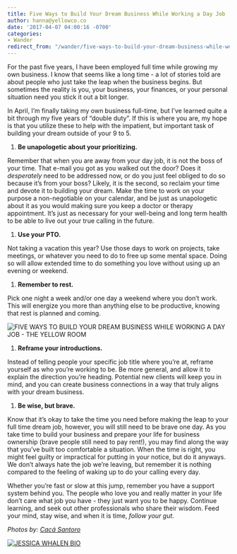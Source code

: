 ```yaml
---
title: Five Ways to Build Your Dream Business While Working a Day Job
author: hanna@yellowco.co
date: '2017-04-07 04:00:16 -0700'
categories:
- Wander
redirect_from: "/wander/five-ways-to-build-your-dream-business-while-working-a-day-job/"
---
```


For the past five years, I have been employed full time while growing my own business. I know that seems like a long time - a lot of stories told are about people who just take the leap when the business begins. But sometimes the reality is you, your business, your finances, or your personal situation need you stick it out a bit longer.

In April, I’m finally taking my own business full-time, but I’ve learned quite a bit through my five years of “double duty”. If this is where you are, my hope is that you utilize these to help with the impatient, but important task of building your dream outside of your 9 to 5\.

1.  **Be unapologetic about your prioritizing.**

Remember that when you are away from your day job, it is not the boss of your time. That e-mail you got as you walked out the door? Does it _desperately_ need to be addressed now, or do you just feel obliged to do so because it’s from your boss? Likely, it is the second, so reclaim your time and devote it to building your dream. Make the time to work on your purpose a non-negotiable on your calendar, and be just as unapologetic about it as you would making sure you keep a doctor or therapy appointment. It’s just as necessary for your well-being and long term health to be able to live out your true calling in the future.

1.  **Use your PTO.**

Not taking a vacation this year? Use those days to work on projects, take meetings, or whatever you need to do to free up some mental space. Doing so will allow extended time to do something you love without using up an evening or weekend.

1.  **Remember to rest.**

Pick one night a week and/or one day a weekend where you don’t work. This will energize you more than anything else to be productive, knowing that rest is planned and coming.

![FIVE WAYS TO BUILD YOUR DREAM BUSINESS WHILE WORKING A DAY JOB - THE YELLOW ROOM](https://s3.amazonaws.com/yellow-files/blog/2017/04/Yellow2016-46.jpg)

1.  **Reframe your introductions.**

Instead of telling people your specific job title where you’re at, reframe yourself as who you’re working to be. Be more general, and allow it to explain the direction you’re heading. Potential new clients will keep you in mind, and you can create business connections in a way that truly aligns with your dream business.

1.  **Be wise, but brave.**

Know that it’s okay to take the time you need before making the leap to your full time dream job, however, you will still need to be brave one day. As you take time to build your business and prepare your life for business ownership (brave people still need to pay rent!), you may find along the way that you’ve built too comfortable a situation. When the time is right, you might feel guilty or impractical for putting in your notice, but do it anyways. We don’t always hate the job we’re leaving, but remember it is nothing compared to the feeling of waking up to do your calling every day.

Whether you’re fast or slow at this jump, remember you have a support system behind you. The people who love you and really matter in your life don’t care what job you have - they just want you to be happy. Continue learning, and seek out other professionals who share their wisdom. Feed your mind, stay wise, and when it is time, _follow your gut_.

_Photos by: [Cacá Santoro](http://cacasantoro.com/)_

[![JESSICA WHALEN BIO](https://s3.amazonaws.com/yellow-files/blog/2017/04/JESSICA-WHALEN-BIO.jpg)](http://www.truebadours.com/)
